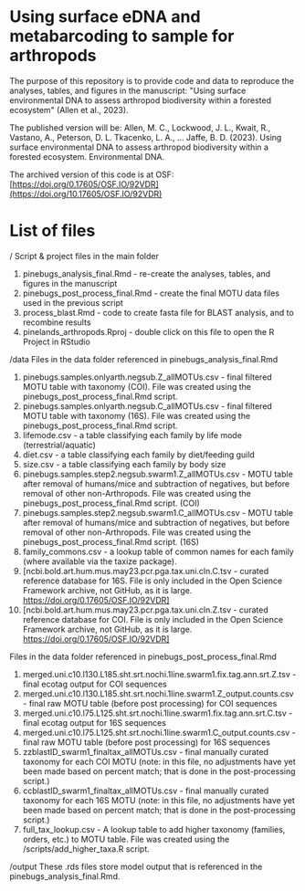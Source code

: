 # Using surface eDNA and metabarcoding to sample for arthropods
The purpose of this repository is to provide code and data to reproduce the analyses, tables, and figures in the manuscript: "Using surface environmental DNA to assess arthropod biodiversity within a forested ecosystem" (Allen et al., 2023). 

The published version will be:
Allen, M. C., Lockwood, J. L., Kwait, R., Vastano, A., Peterson, D. L. Tkacenko, L. A., … Jaffe, B. D. (2023). Using surface environmental DNA to assess arthropod biodiversity within a forested ecosystem. Environmental DNA.

The archived version of this code is at OSF: [https://doi.org/0.17605/OSF.IO/92VDR](https://doi.org/10.17605/OSF.IO/92VDR)

# List of files

/
Script & project files in the main folder
1. pinebugs_analysis_final.Rmd - re-create the analyses, tables, and figures in the manuscript
2. pinebugs_post_process_final.Rmd - create the final MOTU data files used in the previous script
3. process_blast.Rmd - code to create fasta file for BLAST analysis, and to recombine results
4. pinelands_arthropods.Rproj - double click on this file to open the R Project in RStudio

/data
Files in the data folder referenced in pinebugs_analysis_final.Rmd

1. pinebugs.samples.onlyarth.negsub.Z_allMOTUs.csv - final filtered MOTU table with taxonomy (COI). File was created using the pinebugs_post_process_final.Rmd script.
2. pinebugs.samples.onlyarth.negsub.C_allMOTUs.csv - final filtered MOTU table with taxonomy (16S). File was created using the pinebugs_post_process_final.Rmd script.
3. lifemode.csv - a table classifying each family by life mode (terrestrial/aquatic)
4. diet.csv - a table classifying each family by diet/feeding guild
5. size.csv - a table classifying each family by body size
6. pinebugs.samples.step2.negsub.swarm1.Z_allMOTUs.csv - MOTU table after removal of humans/mice and subtraction of negatives, but before removal of other non-Arthropods.  File was created using the pinebugs_post_process_final.Rmd script. (COI)
7. pinebugs.samples.step2.negsub.swarm1.C_allMOTUs.csv - MOTU table after removal of humans/mice and subtraction of negatives, but before removal of other non-Arthropods.  File was created using the pinebugs_post_process_final.Rmd script. (16S)
8. family_commons.csv - a lookup table of common names for each family (where available via the taxize package). 
9. [ncbi.bold.art.hum.mus.may23.pcr.pga.tax.uni.cln.C.tsv - curated reference database for 16S. File is only included in the Open Science Framework archive, not GitHub, as it is large. https://doi.org/0.17605/OSF.IO/92VDR]
10. [ncbi.bold.art.hum.mus.may23.pcr.pga.tax.uni.cln.Z.tsv - curated reference database for COI. File is only included in the Open Science Framework archive, not GitHub, as it is large. https://doi.org/0.17605/OSF.IO/92VDR]

Files in the data folder referenced in pinebugs_post_process_final.Rmd

1. merged.uni.c10.l130.L185.sht.srt.nochi.1line.swarm1.fix.tag.ann.srt.Z.tsv - final ecotag output for COI sequences
2. merged.uni.c10.l130.L185.sht.srt.nochi.1line.swarm1.Z_output.counts.csv - final raw MOTU table (before post processing) for COI sequences
3. merged.uni.c10.l75.L125.sht.srt.nochi.1line.swarm1.fix.tag.ann.srt.C.tsv - final ecotag output for 16S sequences
4. merged.uni.c10.l75.L125.sht.srt.nochi.1line.swarm1.C_output.counts.csv - final raw MOTU table (before post processing) for 16S sequences
5. zzblastID_swarm1_finaltax_allMOTUs.csv - final manually curated taxonomy for each COI MOTU (note: in this file, no adjustments have yet been made based on percent match; that is done in the post-processing script.)
6. ccblastID_swarm1_finaltax_allMOTUs.csv - final manually curated taxonomy for each 16S MOTU (note: in this file, no adjustments have yet been made based on percent match; that is done in the post-processing script.)
7. full_tax_lookup.csv - A lookup table to add higher taxonomy (families, orders, etc.) to MOTU table. File was created using the /scripts/add_higher_taxa.R script.

/output
These .rds files store model output that is referenced in the pinebugs_analysis_final.Rmd.
